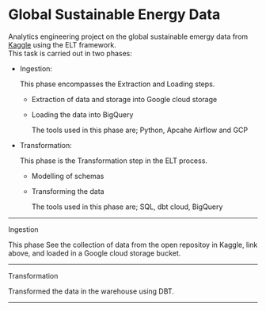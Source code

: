 # Global Sustainable Energy Data

Analytics engineering project on the global sustainable emergy data from [Kaggle](https://www.kaggle.com/datasets/anshtanwar/global-data-on-sustainable-energy) using the ELT framework. <br>
This task is carried out in two phases:
- Ingestion:
  
   This phase encompasses the Extraction and Loading steps.

  - Extraction of data and storage into Google cloud storage
  - Loading the data into BigQuery
    
    The tools used in this phase are; Python, Apcahe Airflow and GCP
    
- Transformation:
  
    This phase is the Transformation step in the ELT process.
  
  - Modelling of schemas
  - Transforming the data

     The tools used in this phase are; SQL, dbt cloud, BigQuery

---

Ingestion

This phase See the collection of data from the open repositoy in Kaggle, link above, and loaded in a Google cloud storage bucket.

---

Transformation

Transformed the data in the warehouse using DBT.

---

